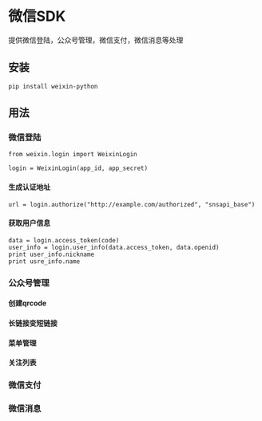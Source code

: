 微信SDK
======

提供微信登陆，公众号管理，微信支付，微信消息等处理

## 安装

    pip install weixin-python


## 用法

### 微信登陆

    from weixin.login import WeixinLogin

    login = WeixinLogin(app_id, app_secret)

#### 生成认证地址

    url = login.authorize("http://example.com/authorized", "snsapi_base")

#### 获取用户信息

    data = login.access_token(code)
    user_info = login.user_info(data.access_token, data.openid)
    print user_info.nickname
    print usre_info.name

### 公众号管理

#### 创建qrcode

#### 长链接变短链接

#### 菜单管理

#### 关注列表

### 微信支付

### 微信消息


